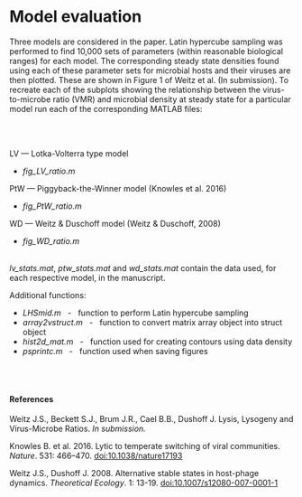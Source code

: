 

Model evaluation
=============================


Three models are considered in the paper. Latin hypercube sampling was performed to find 10,000 sets of parameters (within reasonable biological ranges) for each model. The corresponding steady state densities found using each of these parameter sets for microbial hosts and their viruses are then plotted. These are shown in Figure 1 of Weitz et al. (In submission). To recreate each of the subplots showing the relationship between the virus-to-microbe ratio (VMR) and microbial density at steady state for a particular model run each of the corresponding MATLAB files:

<br><br>

LV — Lotka-Volterra type model

 * *fig_LV_ratio.m*

PtW — Piggyback-the-Winner model  (Knowles et al. 2016)

 * *fig_PtW_ratio.m*

WD — Weitz & Duschoff model  (Weitz & Duschoff, 2008)

 * *fig_WD_ratio.m*
<br><br>

*lv_stats.mat*, *ptw_stats.mat* and *wd_stats.mat* contain the data used, for each respective model, in the manuscript.

Additional functions: 
 * *LHSmid.m*  &nbsp; - &nbsp;    function to perform Latin hypercube sampling
 * *array2vstruct.m*  &nbsp;  - &nbsp;   function to convert matrix array object into struct object     
 * *hist2d_mat.m*   &nbsp; -  &nbsp;   function used for creating contours using data density
 * *psprintc.m* &nbsp; -  &nbsp;   function used when saving figures

 
<br><br>

#### References

Weitz J.S., Beckett S.J., Brum J.R., Cael B.B., Dushoff J. Lysis, Lysogeny and Virus-Microbe Ratios. *In submission.*

Knowles B. et al. 2016. Lytic to temperate switching of viral communities. *Nature*. 531: 466–470. [doi:10.1038/nature17193](http://dx.doi.org/10.1038/nature17193)

Weitz J.S., Dushoff J. 2008. Alternative stable states in host-phage dynamics. *Theoretical Ecology*. 1: 13-19. [doi:10.1007/s12080-007-0001-1](http://dx.doi.org/10.1007/s12080-007-0001-1)
